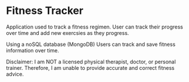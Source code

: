 # Fitness Tracker

Application used to track a fitness regimen.
User can track their progress over time and add new exercsies as they progress.

Using a noSQL database (MongoDB) Users can track and save fitness information over time.

Disclaimer:
I am NOT a licensed physical therapist, doctor, or personal trainer. Therefore, I am unable to provide accurate and correct fitness advice.